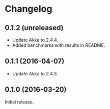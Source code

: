 # Changelog

## 0.1.2 (unreleased)

  - Update Akka to 2.4.4.
  - Added benchmarks with results in README.

## 0.1.1 (2016-04-07)

  - Update Akka to 2.4.3.

## 0.1.0 (2016-03-20)

Initial release.
